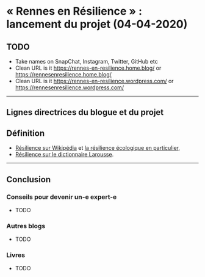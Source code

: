# « Rennes en Résilience » : lancement du projet (04-04-2020)

## TODO

- Take names on SnapChat, Instagram, Twitter, GitHub etc
- Clean URL is it https://rennes-en-resilience.home.blog/ or https://rennesenresilience.home.blog/
- Clean URL is it https://rennes-en-resilience.wordpress.com/ or https://rennesenresilience.wordpress.com/

---

## Lignes directrices du blogue et du projet

## Définition
- [Résilience sur Wikipédia](https://fr.wikipedia.org/wiki/R%C3%A9silience) et [la résilience écologique en particulier](https://fr.wikipedia.org/wiki/R%C3%A9silience_(%C3%A9cologie)),
- [Résilience sur le dictionnaire Larousse](https://www.larousse.fr/dictionnaires/francais/r%C3%A9silience/68616).

---
## Conclusion

### Conseils pour devenir un-e expert-e
- TODO

### Autres blogs
- TODO

### Livres
- TODO
